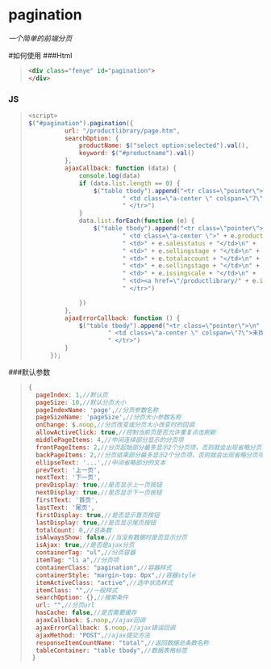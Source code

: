 # pagination
*一个简单的前端分页*


#如何使用
###Html
>```html
> <div class="fenye" id="pagination">
> </div>
### JS
>```javascript
><script>
> $("#pagination").pagination({
>           url: "/productlibrary/page.htm",
>           searchOption: {
>               productName: $("select option:selected").val(),
>               keyword: $("#productname").val()
>           },
>           ajaxCallback: function (data) {
>               console.log(data)
>               if (data.list.length == 0) {
>                   $("table tbody").append("<tr class=\"pointer\">\n" +
>                           " <td class=\"a-center \" colspan=\"7\">未找到数据</td>\n" +
>                           " </tr>")
>               }
>               data.list.forEach(function (e) {
>                   $("table tbody").append("<tr class=\"pointer\">\n" +
>                           " <td class=\"a-center \">" + e.productname + "</td>\n" +
>                           " <td>" + e.salesstatus + "</td>\n" +
>                           " <td>" + e.sellingstage + "</td>\n" +
>                           " <td>" + e.totalaccount + "</td>\n" +
>                           " <td>" + e.sellingstage + "</td>\n" +
>                           " <td>" + e.issingscale + "</td>\n" +
>                           " <td><a href=\"/productlibrary/" + e.id + "\">查看详情</a></td>\n" +
>                           " </tr>")
>
>               })
>           },
>           ajaxErrorCallback: function () {
>               $("table tbody").append("<tr class=\"pointer\">\n" +
>                       " <td class=\"a-center \" colspan=\"7\">未找到数据</td>\n" +
>                       " </tr>")
>           }
>       });

###默认参数
>```javascript
> {
>   pageIndex: 1,//默认页
>   pageSize: 10,//默认分页大小
>   pageIndexName: 'page',//分页参数名称
>   pageSizeName: 'pageSize',//分页大小参数名称
>   onChange: $.noop,//分页改变或分页大小改变时的回调
>   allowActiveClick: true,//控制当前页是否允许重复点击刷新
>   middlePageItems: 4,//中间连续部分显示的分页项
>   frontPageItems: 2,//分页起始部分最多显示2个分页项，否则就会出现省略分页项
>   backPageItems: 2,//分页结束部分最多显示2个分页项，否则就会出现省略分页项
>   ellipseText: '...',//中间省略部分的文本
>   prevText: '上一页',
>   nextText: '下一页',
>   prevDisplay: true,//是否显示上一页按钮
>   nextDisplay: true,//是否显示下一页按钮
>   firstText: '首页',
>   lastText: '尾页',
>   firstDisplay: true,//是否显示首页按钮
>   lastDisplay: true,//是否显示尾页按钮
>   totalCount: 0,//总条数
>   isAlwaysShow: false,//当没有数据时是否显示分页
>   isAjax: true,//是否是ajax分页
>   containerTag: "ul",//分页容器
>   itemTag: "li a",//分页项
>   containerClass: "pagination",//容器样式
>   containerStyle: "margin-top: 0px",//容器style
>   itemActiveClass: "active",//选中状态样式
>   itemClass: "",//一般样式
>   searchOption: {},//搜索条件
>   url: "",//分页url
>   hasCache: false,//是否需要缓存
>   ajaxCallback: $.noop,//ajax回调
>   ajaxErrorCallback: $.noop,//ajax错误回调
>   ajaxMethod: "POST",//ajax提交方法
>   responseItemCountName: "total",//返回数据总条数名称
>   tableContainer: "table tbody",//数据表格标签
>  }

